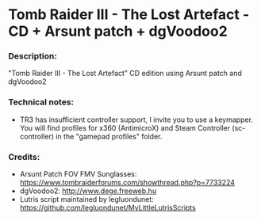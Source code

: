 # Tomb Raider III - The Lost Artefact - CD + Arsunt patch + dgVoodoo2
### Description:
"Tomb Raider III - The Lost Artefact" CD edition using Arsunt patch and dgVoodoo2
### Technical notes:
- TR3 has insufficient controller support, I invite you to use a keymapper. You will find profiles for x360 (AntimicroX) and Steam Controller (sc-controller) in the "gamepad profiles" folder.
### Credits:
- Arsunt Patch FOV FMV Sunglasses: https://www.tombraiderforums.com/showthread.php?p=7733224
- dgVoodoo2: http://www.dege.freeweb.hu
- Lutris script maintained by legluondunet: https://github.com/legluondunet/MyLittleLutrisScripts

